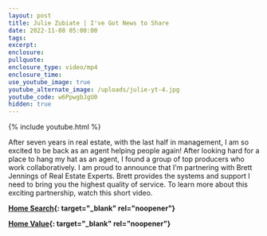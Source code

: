 ```yaml
---
layout: post
title: Julie Zubiate | I've Got News to Share
date: 2022-11-08 05:00:00
tags:
excerpt:
enclosure:
pullquote:
enclosure_type: video/mp4
enclosure_time:
use_youtube_image: true
youtube_alternate_image: /uploads/julie-yt-4.jpg
youtube_code: w6PpwgbJgU0
hidden: true
---
```

{% include youtube.html %}

After seven years in real estate, with the last half in management, I am so excited to be back as an agent helping people again\! After looking hard for a place to hang my hat as an agent, I found a group of top producers who work collaboratively. I am proud to announce that I’m partnering with Brett Jennings of Real Estate Experts. Brett provides the systems and support I need to bring you the highest quality of service. To learn more about this exciting partnership, watch this short video.

**[Home Search](https://juliezubiate.bayareahomesearch.com/){: target="_blank" rel="noopener"}**

**[Home Value](https://juliezubiate.bayareahomesearch.com/home-valuation/){: target="_blank" rel="noopener"}**<br>​​